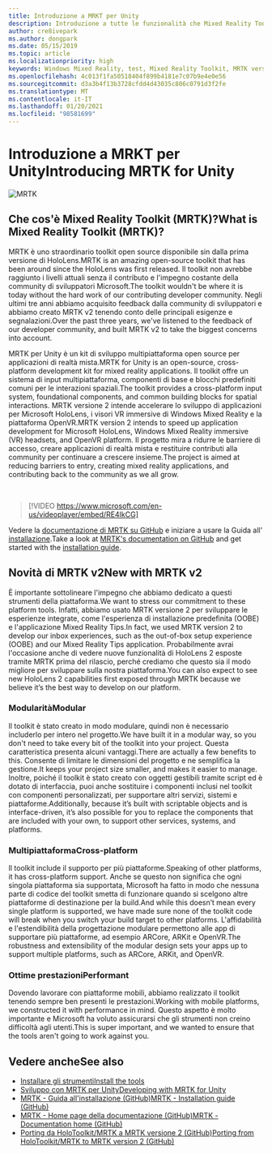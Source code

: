 ```yaml
---
title: Introduzione a MRKT per Unity
description: Introduzione a tutte le funzionalità che Mixed Reality Toolkit con supporto multipiattaforma può offrire ai nuovi sviluppatori di realtà mista.
author: cre8ivepark
ms.author: dongpark
ms.date: 05/15/2019
ms.topic: article
ms.localizationpriority: high
keywords: Windows Mixed Reality, test, Mixed Reality Toolkit, MRTK versione 2, MRTK, strumenti, SDK, HoloLens, HoloLens 2, visore VR realtà mista, visore VR di windows mixed reality, visore per realtà virtuale, multipiattaforma
ms.openlocfilehash: 4c013f1fa50518404f899b4181e7c07b9e4e0e56
ms.sourcegitcommit: d3a3b4f13b3728cfdd4d43035c806c0791d3f2fe
ms.translationtype: MT
ms.contentlocale: it-IT
ms.lasthandoff: 01/20/2021
ms.locfileid: "98581699"
---
```

# <a name="introducing-mrtk-for-unity"></a><span data-ttu-id="c6dd5-104">Introduzione a MRKT per Unity</span><span class="sxs-lookup"><span data-stu-id="c6dd5-104">Introducing MRTK for Unity</span></span>

![MRTK](../../design/images/MRTK_UX_Hero.png)

## <a name="what-is-mixed-reality-toolkit-mrtk"></a><span data-ttu-id="c6dd5-106">Che cos'è Mixed Reality Toolkit (MRTK)?</span><span class="sxs-lookup"><span data-stu-id="c6dd5-106">What is Mixed Reality Toolkit (MRTK)?</span></span>

<span data-ttu-id="c6dd5-107">MRTK è uno straordinario toolkit open source disponibile sin dalla prima versione di HoloLens.</span><span class="sxs-lookup"><span data-stu-id="c6dd5-107">MRTK is an amazing open-source toolkit that has been around since the HoloLens was first released.</span></span> <span data-ttu-id="c6dd5-108">Il toolkit non avrebbe raggiunto i livelli attuali senza il contributo e l'impegno costante della community di sviluppatori Microsoft.</span><span class="sxs-lookup"><span data-stu-id="c6dd5-108">The toolkit wouldn't be where it is today without the hard work of our contributing developer community.</span></span> <span data-ttu-id="c6dd5-109">Negli ultimi tre anni abbiamo acquisito feedback dalla community di sviluppatori e abbiamo creato MRTK v2 tenendo conto delle principali esigenze e segnalazioni.</span><span class="sxs-lookup"><span data-stu-id="c6dd5-109">Over the past three years, we've listened to the feedback of our developer community, and built MRTK v2 to take the biggest concerns into account.</span></span>  

<span data-ttu-id="c6dd5-110">MRTK per Unity è un kit di sviluppo multipiattaforma open source per applicazioni di realtà mista.</span><span class="sxs-lookup"><span data-stu-id="c6dd5-110">MRTK for Unity is an open-source, cross-platform development kit for mixed reality applications.</span></span> <span data-ttu-id="c6dd5-111">Il toolkit offre un sistema di input multipiattaforma, componenti di base e blocchi predefiniti comuni per le interazioni spaziali.</span><span class="sxs-lookup"><span data-stu-id="c6dd5-111">The toolkit provides a cross-platform input system, foundational components, and common building blocks for spatial interactions.</span></span> <span data-ttu-id="c6dd5-112">MRTK versione 2 intende accelerare lo sviluppo di applicazioni per Microsoft HoloLens, i visori VR immersive di Windows Mixed Reality e la piattaforma OpenVR.</span><span class="sxs-lookup"><span data-stu-id="c6dd5-112">MRTK version 2 intends to speed up application development for Microsoft HoloLens, Windows Mixed Reality immersive (VR) headsets, and OpenVR platform.</span></span> <span data-ttu-id="c6dd5-113">Il progetto mira a ridurre le barriere di accesso, creare applicazioni di realtà mista e restituire contributi alla community per continuare a crescere insieme.</span><span class="sxs-lookup"><span data-stu-id="c6dd5-113">The project is aimed at reducing barriers to entry, creating mixed reality applications, and contributing back to the community as we all grow.</span></span>

<br>

> [!VIDEO https://www.microsoft.com/en-us/videoplayer/embed/RE4IkCG]

<span data-ttu-id="c6dd5-114">Vedere la [documentazione di MRTK su GitHub](https://microsoft.github.io/MixedRealityToolkit-Unity/README.html) e iniziare a usare la Guida all' [installazione](https://microsoft.github.io/MixedRealityToolkit-Unity/Documentation/Installation.html).</span><span class="sxs-lookup"><span data-stu-id="c6dd5-114">Take a look at [MRTK's documentation on GitHub](https://microsoft.github.io/MixedRealityToolkit-Unity/README.html) and get started with the [installation guide](https://microsoft.github.io/MixedRealityToolkit-Unity/Documentation/Installation.html).</span></span>

## <a name="new-with-mrtk-v2"></a><span data-ttu-id="c6dd5-115">Novità di MRTK v2</span><span class="sxs-lookup"><span data-stu-id="c6dd5-115">New with MRTK v2</span></span>

<span data-ttu-id="c6dd5-116">È importante sottolineare l'impegno che abbiamo dedicato a questi strumenti della piattaforma.</span><span class="sxs-lookup"><span data-stu-id="c6dd5-116">We want to stress our commitment to these platform tools.</span></span>  <span data-ttu-id="c6dd5-117">Infatti, abbiamo usato MRTK versione 2 per sviluppare le esperienze integrate, come l'esperienza di installazione predefinita (OOBE) e l'applicazione Mixed Reality Tips.</span><span class="sxs-lookup"><span data-stu-id="c6dd5-117">In fact, we used MRTK version 2 to develop our inbox experiences, such as the out-of-box setup experience (OOBE) and our Mixed Reality Tips application.</span></span> <span data-ttu-id="c6dd5-118">Probabilmente avrai l'occasione anche di vedere nuove funzionalità di HoloLens 2 esposte tramite MRTK prima del rilascio, perché crediamo che questo sia il modo migliore per sviluppare sulla nostra piattaforma.</span><span class="sxs-lookup"><span data-stu-id="c6dd5-118">You can also expect to see new HoloLens 2 capabilities first exposed through MRTK because we believe it’s the best way to develop on our platform.</span></span> 

### <a name="modular"></a><span data-ttu-id="c6dd5-119">Modularità</span><span class="sxs-lookup"><span data-stu-id="c6dd5-119">Modular</span></span>

<span data-ttu-id="c6dd5-120">Il toolkit è stato creato in modo modulare, quindi non è necessario includerlo per intero nel progetto.</span><span class="sxs-lookup"><span data-stu-id="c6dd5-120">We have built it in a modular way, so you don't need to take every bit of the toolkit into your project.</span></span>  <span data-ttu-id="c6dd5-121">Questa caratteristica presenta alcuni vantaggi.</span><span class="sxs-lookup"><span data-stu-id="c6dd5-121">There are actually a few benefits to this.</span></span>  <span data-ttu-id="c6dd5-122">Consente di limitare le dimensioni del progetto e ne semplifica la gestione.</span><span class="sxs-lookup"><span data-stu-id="c6dd5-122">It keeps your project size smaller, and makes it easier to manage.</span></span>  <span data-ttu-id="c6dd5-123">Inoltre, poiché il toolkit è stato creato con oggetti gestibili tramite script ed è dotato di interfaccia, puoi anche sostituire i componenti inclusi nel toolkit con componenti personalizzati, per supportare altri servizi, sistemi e piattaforme.</span><span class="sxs-lookup"><span data-stu-id="c6dd5-123">Additionally, because it’s built with scriptable objects and is interface-driven, it’s also possible for you to replace the components that are included with your own, to support other services, systems, and platforms.</span></span>

### <a name="cross-platform"></a><span data-ttu-id="c6dd5-124">Multipiattaforma</span><span class="sxs-lookup"><span data-stu-id="c6dd5-124">Cross-platform</span></span>

<span data-ttu-id="c6dd5-125">Il toolkit include il supporto per più piattaforme.</span><span class="sxs-lookup"><span data-stu-id="c6dd5-125">Speaking of other platforms, it has cross-platform support.</span></span>  <span data-ttu-id="c6dd5-126">Anche se questo non significa che ogni singola piattaforma sia supportata, Microsoft ha fatto in modo che nessuna parte di codice del toolkit smetta di funzionare quando si scelgono altre piattaforme di destinazione per la build.</span><span class="sxs-lookup"><span data-stu-id="c6dd5-126">And while this doesn’t mean every single platform is supported, we have made sure none of the toolkit code will break when you switch your build target to other platforms.</span></span>  <span data-ttu-id="c6dd5-127">L'affidabilità e l'estendibilità della progettazione modulare permettono alle app di supportare più piattaforme, ad esempio ARCore, ARKit e OpenVR.</span><span class="sxs-lookup"><span data-stu-id="c6dd5-127">The robustness and extensibility of the modular design sets your apps up to support multiple platforms, such as ARCore, ARKit, and OpenVR.</span></span>

### <a name="performant"></a><span data-ttu-id="c6dd5-128">Ottime prestazioni</span><span class="sxs-lookup"><span data-stu-id="c6dd5-128">Performant</span></span>

<span data-ttu-id="c6dd5-129">Dovendo lavorare con piattaforme mobili, abbiamo realizzato il toolkit tenendo sempre ben presenti le prestazioni.</span><span class="sxs-lookup"><span data-stu-id="c6dd5-129">Working with mobile platforms, we constructed it with performance in mind.</span></span>  <span data-ttu-id="c6dd5-130">Questo aspetto è molto importante e Microsoft ha voluto assicurarsi che gli strumenti non creino difficoltà agli utenti.</span><span class="sxs-lookup"><span data-stu-id="c6dd5-130">This is super important, and we wanted to ensure that the tools aren't going to work against you.</span></span>

## <a name="see-also"></a><span data-ttu-id="c6dd5-131">Vedere anche</span><span class="sxs-lookup"><span data-stu-id="c6dd5-131">See also</span></span>

* [<span data-ttu-id="c6dd5-132">Installare gli strumenti</span><span class="sxs-lookup"><span data-stu-id="c6dd5-132">Install the tools</span></span>](../install-the-tools.md)
* [<span data-ttu-id="c6dd5-133">Sviluppo con MRTK per Unity</span><span class="sxs-lookup"><span data-stu-id="c6dd5-133">Developing with MRTK for Unity</span></span>](unity-development-overview.md)
* [<span data-ttu-id="c6dd5-134">MRTK - Guida all'installazione (GitHub)</span><span class="sxs-lookup"><span data-stu-id="c6dd5-134">MRTK - Installation guide (GitHub)</span></span>](https://microsoft.github.io/MixedRealityToolkit-Unity/Documentation/Installation.html)
* [<span data-ttu-id="c6dd5-135">MRTK - Home page della documentazione (GitHub)</span><span class="sxs-lookup"><span data-stu-id="c6dd5-135">MRTK - Documentation home (GitHub)</span></span>](https://microsoft.github.io/MixedRealityToolkit-Unity/README.html)
* [<span data-ttu-id="c6dd5-136">Porting da HoloToolkit/MRTK a MRTK versione 2 (GitHub)</span><span class="sxs-lookup"><span data-stu-id="c6dd5-136">Porting from HoloToolkit/MRTK to MRTK version 2 (GitHub)</span></span>](https://microsoft.github.io/MixedRealityToolkit-Unity/Documentation/HTKToMRTKPortingGuide.html)
